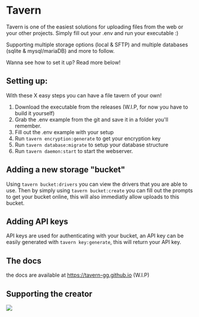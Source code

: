 # Tavern
Tavern is one of the easiest solutions for uploading files from the web or your other projects. Simply fill out your .env and run your executable :)

Supporting multiple storage options (local & SFTP) and multiple databases (sqlite & mysql/mariaDB) and more to follow.

Wanna see how to set it up? Read more below!

## Setting up:
With these X easy steps you can have a file tavern of your own!
1. Download the executable from the releases (W.I.P, for now you have to build it yourself)
2. Grab the .env example from the git and save it in a folder you'll remember.
3. Fill out the .env example with your setup
4. Run `tavern encryption:generate` to get your encryption key
5. Run `tavern database:migrate` to setup your database structure
6. Run `tavern daemon:start` to start the webserver.

## Adding a new storage "bucket"
Using `tavern bucket:drivers` you can view the drivers that you are able to use. 
Then by simply using `tavern bucket:create` you can fill out the prompts to get your bucket online, this will also immediatly allow uploads to this bucket.

## Adding API keys
API keys are used for authenticating with your bucket, an API key can be easily generated with `tavern key:generate`, this will return your API key.

## The docs
the docs are available at https://tavern-gg.github.io (W.I.P)

## Supporting the creator
<a href="https://www.buymeacoffee.com/nietthijmen"><img src="https://img.buymeacoffee.com/button-api/?text=Support me&emoji=❤️&slug=nietthijmen&button_colour=FFDD00&font_colour=000000&font_family=Inter&outline_colour=000000&coffee_colour=ffffff" /></a>
